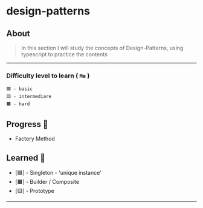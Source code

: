 # design-patterns


## About
> In this section I will study the concepts of Design-Patterns, using typescript to practice the contents

___
### Difficulty level to learn ( `Me` )
```
🟦 - basic
🟨 - intermediare
🟧 - hard
```


## Progress 💙
- Factory Method

## Learned 💖
- [🟦] - Singleton - 'unique instance'
- [🟧] - Builder / Composite
- [🟨] - Prototype
___
